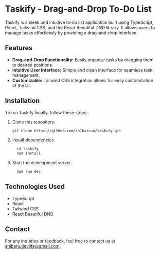 # Taskify - Drag-and-Drop To-Do List

Taskify is a sleek and intuitive to-do list application built using TypeScript, React, Tailwind CSS, and the React Beautiful DND library. It allows users to manage tasks effortlessly by providing a drag-and-drop interface.

## Features

- **Drag-and-Drop Functionality:** Easily organize tasks by dragging them to desired positions.
- **Intuitive User Interface:** Simple and clean interface for seamless task management.
- **Customizable:** Tailwind CSS integration allows for easy customization of the UI.

## Installation

To run Taskify locally, follow these steps:

1. Clone this repository.
   ```bash
   git clone https://github.com/sh1baruuu/taskify.git
   ```

2. Install dependencies.
    ```bash
      cd taskify
      npm install
    ```

3. Start the development server.
    ```bash
      npm run dev
    ```

## Technologies Used
* TypeScript
* React
* Tailwind CSS
* React Beautiful DND


## Contact

For any inquiries or feedback, feel free to contact us at shibaru.devlife@gmail.com.



